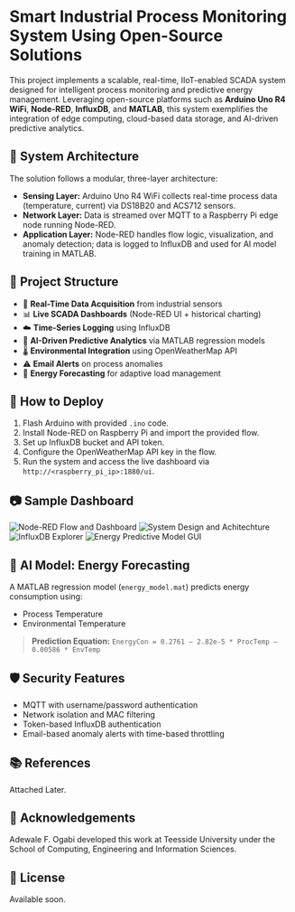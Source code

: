 # Smart Industrial Process Monitoring System Using Open-Source Solutions

This project implements a scalable, real-time, IIoT-enabled SCADA system designed for intelligent process monitoring and predictive energy management. Leveraging open-source platforms such as **Arduino Uno R4 WiFi**, **Node-RED**, **InfluxDB**, and **MATLAB**, this system exemplifies the integration of edge computing, cloud-based data storage, and AI-driven predictive analytics.

## 🔧 System Architecture

The solution follows a modular, three-layer architecture:
- **Sensing Layer:** Arduino Uno R4 WiFi collects real-time process data (temperature, current) via DS18B20 and ACS712 sensors.
- **Network Layer:** Data is streamed over MQTT to a Raspberry Pi edge node running Node-RED.
- **Application Layer:** Node-RED handles flow logic, visualization, and anomaly detection; data is logged to InfluxDB and used for AI model training in MATLAB.

## 🧩 Project Structure

- 🔁 **Real-Time Data Acquisition** from industrial sensors
- 📊 **Live SCADA Dashboards** (Node-RED UI + historical charting)
- ☁️ **Time-Series Logging** using InfluxDB
- 🔮 **AI-Driven Predictive Analytics** via MATLAB regression models
- 🌡️ **Environmental Integration** using OpenWeatherMap API
- ⚠️ **Email Alerts** on process anomalies
- 🧠 **Energy Forecasting** for adaptive load management

## 🚀 How to Deploy

1. Flash Arduino with provided `.ino` code.
2. Install Node-RED on Raspberry Pi and import the provided flow.
3. Set up InfluxDB bucket and API token.
4. Configure the OpenWeatherMap API key in the flow.
5. Run the system and access the live dashboard via `http://<raspberry_pi_ip>:1880/ui`.

## 📷 Sample Dashboard

![Node-RED Flow and Dashboard](docs/nodered.png)
![System Design and Achitechture](docs/system.png)
![InfluxDB Explorer](docs/influxDB.png)
![Energy Predictive Model GUI](docs/GUI.png)

## 🧠 AI Model: Energy Forecasting

A MATLAB regression model (`energy_model.mat`) predicts energy consumption using:
- Process Temperature
- Environmental Temperature

> **Prediction Equation:**
> `EnergyCon = 0.2761 – 2.82e-5 * ProcTemp – 0.00586 * EnvTemp`

## 🛡️ Security Features

- MQTT with username/password authentication
- Network isolation and MAC filtering
- Token-based InfluxDB authentication
- Email-based anomaly alerts with time-based throttling

## 📚 References

Attached Later.

## 🤝 Acknowledgements

Adewale F. Ogabi developed this work at Teesside University under the School of Computing, Engineering and Information Sciences.

## 📜 License

Available soon.
